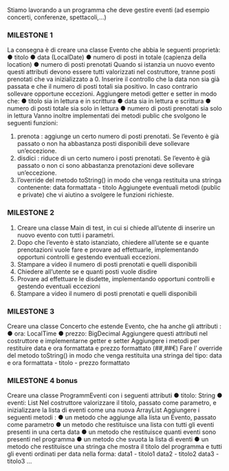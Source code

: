 Stiamo lavorando a un programma che deve gestire eventi (ad esempio concerti, conferenze, spettacoli,...)
### MILESTONE 1
La consegna è di creare una classe Evento che abbia le seguenti proprietà:
● titolo
● data (LocalDate)
● numero di posti in totale (capienza della location)
● numero di posti prenotati
Quando si istanzia un nuovo evento questi attributi devono essere tutti valorizzati nel costruttore, tranne posti prenotati che va inizializzato a 0.
Inserire il controllo che la data non sia già passata e che il numero di posti totali sia positivo. In caso contrario sollevare opportune eccezioni.
Aggiungere metodi getter e setter in modo che:
● titolo sia in lettura e in scrittura
● data sia in lettura e scrittura
● numero di posti totale sia solo in lettura
● numero di posti prenotati sia solo in lettura
Vanno inoltre implementati dei metodi public che svolgono le seguenti funzioni:
1. prenota : aggiunge un certo numero di posti prenotati. Se l’evento è già passato o non ha abbastanza posti disponibili deve sollevare un’eccezione.
2. disdici : riduce di un certo numero i posti prenotati. Se l’evento è già passato o non ci sono abbastanza prenotazioni deve sollevare un’eccezione.
3. l’override del metodo toString() in modo che venga restituita una stringa contenente: data formattata - titolo
Aggiungete eventuali metodi (public e private) che vi aiutino a svolgere le funzioni richieste.
### MILESTONE 2
1. Creare una classe Main di test, in cui si chiede all’utente di inserire un nuovo evento con tutti i parametri.
2. Dopo che l’evento è stato istanziato, chiedere all’utente se e quante prenotazioni vuole fare e provare ad effettuarle, implementando opportuni controlli e gestendo eventuali eccezioni.
3. Stampare a video il numero di posti prenotati e quelli disponibili
4. Chiedere all’utente se e quanti posti vuole disdire
5. Provare ad effettuare le disdette, implementando opportuni controlli e gestendo eventuali eccezioni
6. Stampare a video il numero di posti prenotati e quelli disponibili
### MILESTONE 3 
Creare una classe Concerto che estende Evento, che ha anche gli attributi :
● ora: LocalTime
● prezzo: BigDecimal
Aggiungere questi attributi nel costruttore e implementarne getter e setter
Aggiungere i metodi per restituire data e ora formattata e prezzo formattato (##,##€)
Fare l’ override del metodo toString() in modo che venga restituita una stringa del tipo: data e ora formattata - titolo - prezzo formattato
### MILESTONE 4 bonus
Creare una classe ProgrammEventi con i seguenti attributi
● titolo: String
● eventi: List<Evento>
Nel costruttore valorizzare il titolo, passato come parametro, e inizializzare la lista di eventi come una nuova ArrayList
Aggiungere i seguenti metodi :
● un metodo che aggiunge alla lista un Evento, passato come parametro
● un metodo che restituisce una lista con tutti gli eventi presenti in una certa data
● un metodo che restituisce quanti eventi sono presenti nel programma
● un metodo che svuota la lista di eventi
● un metodo che restituisce una stringa che mostra il titolo del programma e tutti gli eventi ordinati per data nella forma:
   data1 - titolo1
   data2 - titolo2
   data3 - titolo3 …
